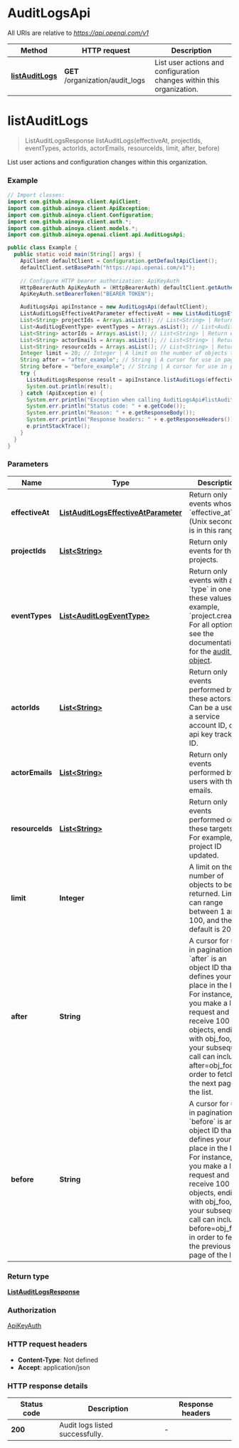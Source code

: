 # AuditLogsApi

All URIs are relative to *https://api.openai.com/v1*

| Method | HTTP request | Description |
|------------- | ------------- | -------------|
| [**listAuditLogs**](AuditLogsApi.md#listAuditLogs) | **GET** /organization/audit_logs | List user actions and configuration changes within this organization. |


<a id="listAuditLogs"></a>
# **listAuditLogs**
> ListAuditLogsResponse listAuditLogs(effectiveAt, projectIds, eventTypes, actorIds, actorEmails, resourceIds, limit, after, before)

List user actions and configuration changes within this organization.

### Example
```java
// Import classes:
import com.github.ainoya.client.ApiClient;
import com.github.ainoya.client.ApiException;
import com.github.ainoya.client.Configuration;
import com.github.ainoya.client.auth.*;
import com.github.ainoya.client.models.*;
import com.github.ainoya.openai.client.api.AuditLogsApi;

public class Example {
  public static void main(String[] args) {
    ApiClient defaultClient = Configuration.getDefaultApiClient();
    defaultClient.setBasePath("https://api.openai.com/v1");
    
    // Configure HTTP bearer authorization: ApiKeyAuth
    HttpBearerAuth ApiKeyAuth = (HttpBearerAuth) defaultClient.getAuthentication("ApiKeyAuth");
    ApiKeyAuth.setBearerToken("BEARER TOKEN");

    AuditLogsApi apiInstance = new AuditLogsApi(defaultClient);
    ListAuditLogsEffectiveAtParameter effectiveAt = new ListAuditLogsEffectiveAtParameter(); // ListAuditLogsEffectiveAtParameter | Return only events whose `effective_at` (Unix seconds) is in this range.
    List<String> projectIds = Arrays.asList(); // List<String> | Return only events for these projects.
    List<AuditLogEventType> eventTypes = Arrays.asList(); // List<AuditLogEventType> | Return only events with a `type` in one of these values. For example, `project.created`. For all options, see the documentation for the [audit log object](/docs/api-reference/audit-logs/object).
    List<String> actorIds = Arrays.asList(); // List<String> | Return only events performed by these actors. Can be a user ID, a service account ID, or an api key tracking ID.
    List<String> actorEmails = Arrays.asList(); // List<String> | Return only events performed by users with these emails.
    List<String> resourceIds = Arrays.asList(); // List<String> | Return only events performed on these targets. For example, a project ID updated.
    Integer limit = 20; // Integer | A limit on the number of objects to be returned. Limit can range between 1 and 100, and the default is 20. 
    String after = "after_example"; // String | A cursor for use in pagination. `after` is an object ID that defines your place in the list. For instance, if you make a list request and receive 100 objects, ending with obj_foo, your subsequent call can include after=obj_foo in order to fetch the next page of the list. 
    String before = "before_example"; // String | A cursor for use in pagination. `before` is an object ID that defines your place in the list. For instance, if you make a list request and receive 100 objects, ending with obj_foo, your subsequent call can include before=obj_foo in order to fetch the previous page of the list. 
    try {
      ListAuditLogsResponse result = apiInstance.listAuditLogs(effectiveAt, projectIds, eventTypes, actorIds, actorEmails, resourceIds, limit, after, before);
      System.out.println(result);
    } catch (ApiException e) {
      System.err.println("Exception when calling AuditLogsApi#listAuditLogs");
      System.err.println("Status code: " + e.getCode());
      System.err.println("Reason: " + e.getResponseBody());
      System.err.println("Response headers: " + e.getResponseHeaders());
      e.printStackTrace();
    }
  }
}
```

### Parameters

| Name | Type | Description  | Notes |
|------------- | ------------- | ------------- | -------------|
| **effectiveAt** | [**ListAuditLogsEffectiveAtParameter**](.md)| Return only events whose &#x60;effective_at&#x60; (Unix seconds) is in this range. | [optional] |
| **projectIds** | [**List&lt;String&gt;**](String.md)| Return only events for these projects. | [optional] |
| **eventTypes** | [**List&lt;AuditLogEventType&gt;**](AuditLogEventType.md)| Return only events with a &#x60;type&#x60; in one of these values. For example, &#x60;project.created&#x60;. For all options, see the documentation for the [audit log object](/docs/api-reference/audit-logs/object). | [optional] |
| **actorIds** | [**List&lt;String&gt;**](String.md)| Return only events performed by these actors. Can be a user ID, a service account ID, or an api key tracking ID. | [optional] |
| **actorEmails** | [**List&lt;String&gt;**](String.md)| Return only events performed by users with these emails. | [optional] |
| **resourceIds** | [**List&lt;String&gt;**](String.md)| Return only events performed on these targets. For example, a project ID updated. | [optional] |
| **limit** | **Integer**| A limit on the number of objects to be returned. Limit can range between 1 and 100, and the default is 20.  | [optional] [default to 20] |
| **after** | **String**| A cursor for use in pagination. &#x60;after&#x60; is an object ID that defines your place in the list. For instance, if you make a list request and receive 100 objects, ending with obj_foo, your subsequent call can include after&#x3D;obj_foo in order to fetch the next page of the list.  | [optional] |
| **before** | **String**| A cursor for use in pagination. &#x60;before&#x60; is an object ID that defines your place in the list. For instance, if you make a list request and receive 100 objects, ending with obj_foo, your subsequent call can include before&#x3D;obj_foo in order to fetch the previous page of the list.  | [optional] |

### Return type

[**ListAuditLogsResponse**](ListAuditLogsResponse.md)

### Authorization

[ApiKeyAuth](../README.md#ApiKeyAuth)

### HTTP request headers

 - **Content-Type**: Not defined
 - **Accept**: application/json

### HTTP response details
| Status code | Description | Response headers |
|-------------|-------------|------------------|
| **200** | Audit logs listed successfully. |  -  |

